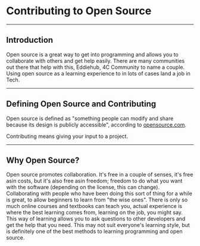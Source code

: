 # Contributing to Open Source

----
## Introduction
Open source is a great way to get into programming and allows you to collaborate with others and get help easily. There are many communities out there that help with this, Eddiehub, 4C Community to name a couple. Using open source as a learning experience to in lots of cases land a job in Tech.

----
## Defining Open Source and Contributing
Open source is defined as "something people can modify and share because its design is publicly accessible", according to [opensource.com](https://opensource.com/resources/what-open-source#:~:text=The%20term%20open%20source%20refers%20to%20something%20people%20can%20modify%20and%20share%20because%20its%20design%20is%20publicly%20accessible.).

Contributing means giving your input to a project.

----

## Why Open Source?
Open source promotes collaboration. It's free in a couple of senses, it's free asin costs, but it's also free asin freedom; freedom to do what you want with the software (depending on the license, this can change). Collaborating with people who have been doing this sort of thing for a while is great, to allow beginners to learn from "the wise ones". There is only so much online courses and textbooks can teach you, actual experience is where the best learning comes from, learning on the job, you might say. This way of learning allows you to ask questions to other developers and get the help that you need. This may not suit everyone's learning style, but is definitely one of the best methods to learning programming and open source.
